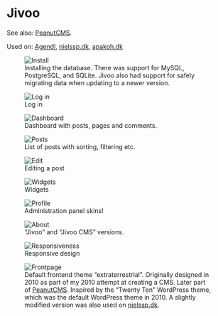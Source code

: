 # Jivoo
See also: [PeanutCMS](bs:/things/peanutcms).

Used on: [Agendl](bs:/things/agendl), [nielssp.dk](bs:/things/nielssp-dk), [apakoh.dk](bs:/things/apakoh-dk)

<figure>
<img src="../../images/jivoo/install.png" alt="Install" />
<figcaption>Installing the database. There was support for MySQL, PostgreSQL, and SQLite. Jivoo also had support for safely migrating data when updating to a newer version.</figcaption>
</figure>

<figure>
<img src="../../images/jivoo/login.png" alt="Log in" />
<figcaption>Log in</figcaption>
</figure>

<figure>
<img src="../../images/jivoo/dashboard.png" alt="Dashboard" />
<figcaption>Dashboard with posts, pages and comments.</figcaption>
</figure>

<figure>
<img src="../../images/jivoo/posts.png" alt="Posts" />
<figcaption>List of posts with sorting, filtering etc.</figcaption>
</figure>

<figure>
<img src="../../images/jivoo/edit.png" alt="Edit" />
<figcaption>Editing a post</figcaption>
</figure>

<figure>
<img src="../../images/jivoo/widgets.png" alt="Widgets" />
<figcaption>Widgets</figcaption>
</figure>

<figure>
<img src="../../images/jivoo/profile.png" alt="Profile" />
<figcaption>Administration panel skins!</figcaption>
</figure>

<figure>
<img src="../../images/jivoo/about.png" alt="About" />
<figcaption>&ldquo;Jivoo&rdquo; and &ldquo;Jivoo CMS&rdquo; versions.</figcaption>
</figure>

<figure>
<img src="../../images/jivoo/responsive.png" alt="Responsiveness" />
<figcaption>Responsive design</figcaption>
</figure>

<figure>
<img src="../../images/jivoo/front.png" alt="Frontpage" />
<figcaption>Default frontend theme &ldquo;extraterrestrial&rdquo;. Originally designed in 2010 as part of my 2010 attempt at creating a CMS. Later part of <a href="bs:/things/peanutcms">PeanutCMS</a>. Inspired by the &ldquo;Twenty Ten&rdquo; WordPress theme, which was the default WordPress theme in 2010.  A slightly modified version was also used on <a href="bs:/things/nielssp-dk">nielssp.dk</a>.</figcaption>
</figure>